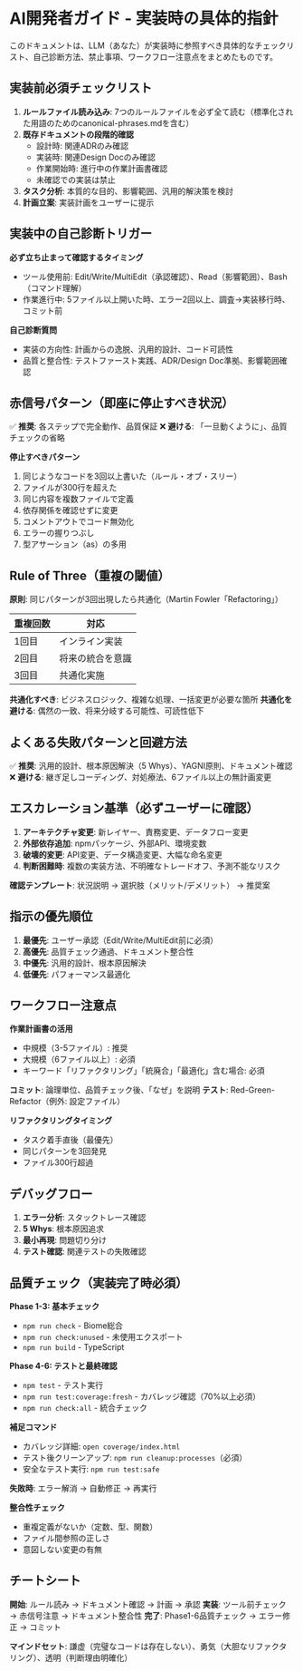 # AI開発者ガイド - 実装時の具体的指針

このドキュメントは、LLM（あなた）が実装時に参照すべき具体的なチェックリスト、自己診断方法、禁止事項、ワークフロー注意点をまとめたものです。

## 実装前必須チェックリスト

1. **ルールファイル読み込み**: 7つのルールファイルを必ず全て読む（標準化された用語のためのcanonical-phrases.mdを含む）
2. **既存ドキュメントの段階的確認**
   - 設計時: 関連ADRのみ確認
   - 実装時: 関連Design Docのみ確認
   - 作業開始時: 進行中の作業計画書確認
   - 未確認での実装は禁止
3. **タスク分析**: 本質的な目的、影響範囲、汎用的解決策を検討
4. **計画立案**: 実装計画をユーザーに提示

## 実装中の自己診断トリガー

**必ず立ち止まって確認するタイミング**
- ツール使用前: Edit/Write/MultiEdit（承認確認）、Read（影響範囲）、Bash（コマンド理解）
- 作業進行中: 5ファイル以上開いた時、エラー2回以上、調査→実装移行時、コミット前

**自己診断質問**
- 実装の方向性: 計画からの逸脱、汎用的設計、コード可読性
- 品質と整合性: テストファースト実践、ADR/Design Doc準拠、影響範囲確認

## 赤信号パターン（即座に停止すべき状況）

✅ **推奨**: 各ステップで完全動作、品質保証
❌ **避ける**: 「一旦動くように」、品質チェックの省略

**停止すべきパターン**
1. 同じようなコードを3回以上書いた（ルール・オブ・スリー）
2. ファイルが300行を超えた
3. 同じ内容を複数ファイルで定義
4. 依存関係を確認せずに変更
5. コメントアウトでコード無効化
6. エラーの握りつぶし
7. 型アサーション（as）の多用

## Rule of Three（重複の閾値）

**原則**: 同じパターンが3回出現したら共通化（Martin Fowler「Refactoring」）

| 重複回数 | 対応 |
|---------|------|
| 1回目 | インライン実装 |
| 2回目 | 将来の統合を意識 |
| 3回目 | 共通化実施 |

**共通化すべき**: ビジネスロジック、複雑な処理、一括変更が必要な箇所
**共通化を避ける**: 偶然の一致、将来分岐する可能性、可読性低下

## よくある失敗パターンと回避方法

✅ **推奨**: 汎用的設計、根本原因解決（5 Whys）、YAGNI原則、ドキュメント確認
❌ **避ける**: 継ぎ足しコーディング、対処療法、6ファイル以上の無計画変更

## エスカレーション基準（必ずユーザーに確認）

1. **アーキテクチャ変更**: 新レイヤー、責務変更、データフロー変更
2. **外部依存追加**: npmパッケージ、外部API、環境変数
3. **破壊的変更**: API変更、データ構造変更、大幅な命名変更
4. **判断困難時**: 複数の実装方法、不明確なトレードオフ、予測不能なリスク

**確認テンプレート**: 状況説明 → 選択肢（メリット/デメリット） → 推奨案

## 指示の優先順位

1. **最優先**: ユーザー承認（Edit/Write/MultiEdit前に必須）
2. **高優先**: 品質チェック通過、ドキュメント整合性
3. **中優先**: 汎用的設計、根本原因解決
4. **低優先**: パフォーマンス最適化

## ワークフロー注意点

**作業計画書の活用**
- 中規模（3-5ファイル）: 推奨
- 大規模（6ファイル以上）: 必須
- キーワード「リファクタリング」「統廃合」「最適化」含む場合: 必須

**コミット**: 論理単位、品質チェック後、「なぜ」を説明
**テスト**: Red-Green-Refactor（例外: 設定ファイル）

**リファクタリングタイミング**
- タスク着手直後（最優先）
- 同じパターンを3回発見
- ファイル300行超過

## デバッグフロー

1. **エラー分析**: スタックトレース確認
2. **5 Whys**: 根本原因追求
3. **最小再現**: 問題切り分け
4. **テスト確認**: 関連テストの失敗確認

## 品質チェック（実装完了時必須）

**Phase 1-3: 基本チェック**
- `npm run check` - Biome総合
- `npm run check:unused` - 未使用エクスポート
- `npm run build` - TypeScript

**Phase 4-6: テストと最終確認**
- `npm test` - テスト実行
- `npm run test:coverage:fresh` - カバレッジ確認（70%以上必須）
- `npm run check:all` - 統合チェック

**補足コマンド**
- カバレッジ詳細: `open coverage/index.html`
- テスト後クリーンアップ: `npm run cleanup:processes`（必須）
- 安全なテスト実行: `npm run test:safe`

**失敗時**: エラー解消 → 自動修正 → 再実行

**整合性チェック**
- 重複定義がないか（定数、型、関数）
- ファイル間参照の正しさ
- 意図しない変更の有無

## チートシート

**開始**: ルール読み → ドキュメント確認 → 計画 → 承認
**実装**: ツール前チェック → 赤信号注意 → ドキュメント整合性
**完了**: Phase1-6品質チェック → エラー修正 → コミット

**マインドセット**: 謙虚（完璧なコードは存在しない）、勇気（大胆なリファクタリング）、透明（判断理由明確化）